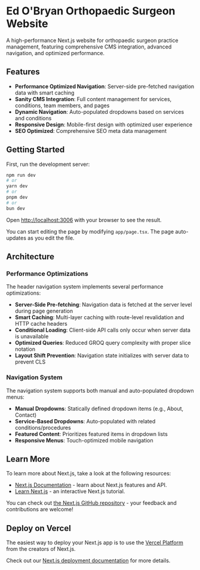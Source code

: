 # Ed O'Bryan Orthopaedic Surgeon Website

A high-performance Next.js website for orthopaedic surgeon practice management, featuring comprehensive CMS integration, advanced navigation, and optimized performance.

## Features

- **Performance Optimized Navigation**: Server-side pre-fetched navigation data with smart caching
- **Sanity CMS Integration**: Full content management for services, conditions, team members, and pages
- **Dynamic Navigation**: Auto-populated dropdowns based on services and conditions
- **Responsive Design**: Mobile-first design with optimized user experience
- **SEO Optimized**: Comprehensive SEO meta data management

## Getting Started

First, run the development server:

```bash
npm run dev
# or
yarn dev
# or
pnpm dev
# or
bun dev
```

Open [http://localhost:3006](http://localhost:3006) with your browser to see the result.

You can start editing the page by modifying `app/page.tsx`. The page auto-updates as you edit the file.

## Architecture

### Performance Optimizations

The header navigation system implements several performance optimizations:

- **Server-Side Pre-fetching**: Navigation data is fetched at the server level during page generation
- **Smart Caching**: Multi-layer caching with route-level revalidation and HTTP cache headers
- **Conditional Loading**: Client-side API calls only occur when server data is unavailable
- **Optimized Queries**: Reduced GROQ query complexity with proper slice notation
- **Layout Shift Prevention**: Navigation state initializes with server data to prevent CLS

### Navigation System

The navigation system supports both manual and auto-populated dropdown menus:

- **Manual Dropdowns**: Statically defined dropdown items (e.g., About, Contact)
- **Service-Based Dropdowns**: Auto-populated with related conditions/procedures
- **Featured Content**: Prioritizes featured items in dropdown lists
- **Responsive Menus**: Touch-optimized mobile navigation

## Learn More

To learn more about Next.js, take a look at the following resources:

- [Next.js Documentation](https://nextjs.org/docs) - learn about Next.js features and API.
- [Learn Next.js](https://nextjs.org/learn) - an interactive Next.js tutorial.

You can check out [the Next.js GitHub repository](https://github.com/vercel/next.js) - your feedback and contributions are welcome!

## Deploy on Vercel

The easiest way to deploy your Next.js app is to use the [Vercel Platform](https://vercel.com/new?utm_medium=default-template&filter=next.js&utm_source=create-next-app&utm_campaign=create-next-app-readme) from the creators of Next.js.

Check out our [Next.js deployment documentation](https://nextjs.org/docs/app/building-your-application/deploying) for more details.
